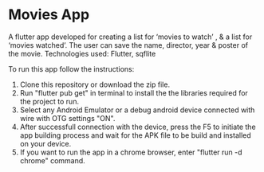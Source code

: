 # Movies App

A flutter app developed for creating a list for ‘movies to watch’ , & a list 
for ‘movies watched’. The user can save the name, director, year & 
poster of the movie.
Technologies used: Flutter, sqflite

To run this app follow the instructions:

1) Clone this repository or download the zip file.
2) Run "flutter pub get" in terminal to install the the libraries required for the project to run. 
3) Select any Android Emulator or a debug android device connected with wire with OTG settings "ON".
4) After successfull connection with the device, press the F5 to initiate the app building process and wait for the APK file to be build and installed on your  device.
5) If you want to run the app in a chrome browser, enter "flutter run -d chrome" command.
